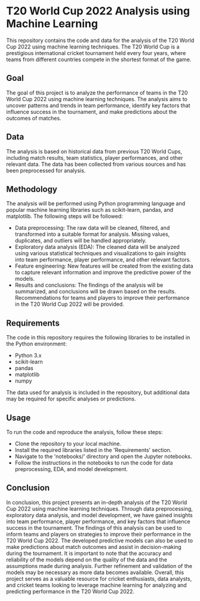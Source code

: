 # T20 World Cup 2022 Analysis using Machine Learning

This repository contains the code and data for the analysis of the T20 World Cup 2022 using machine learning techniques. The T20 World Cup is a prestigious international cricket tournament held every four years, where teams from different countries compete in the shortest format of the game.

## Goal
The goal of this project is to analyze the performance of teams in the T20 World Cup 2022 using machine learning techniques. The analysis aims to uncover patterns and trends in team performance, identify key factors that influence success in the tournament, and make predictions about the outcomes of matches.

## Data
The analysis is based on historical data from previous T20 World Cups, including match results, team statistics, player performances, and other relevant data. The data has been collected from various sources and has been preprocessed for analysis.

## Methodology
The analysis will be performed using Python programming language and popular machine learning libraries such as scikit-learn, pandas, and matplotlib. The following steps will be followed:
* Data preprocessing: The raw data will be cleaned, filtered, and transformed into a suitable format for analysis. Missing values, duplicates, and outliers will be handled appropriately.
* Exploratory data analysis (EDA): The cleaned data will be analyzed using various statistical techniques and visualizations to gain insights into team performance, player performance, and other relevant factors.
* Feature engineering: New features will be created from the existing data to capture relevant information and improve the predictive power of the models.
* Results and conclusions: The findings of the analysis will be summarized, and conclusions will be drawn based on the results. Recommendations for teams and players to improve their performance in the T20 World Cup 2022 will be provided.

## Requirements
The code in this repository requires the following libraries to be installed in the Python environment:
* Python 3.x
* scikit-learn
* pandas
* matplotlib
* numpy

The data used for analysis is included in the repository, but additional data may be required for specific analyses or predictions.

## Usage
To run the code and reproduce the analysis, follow these steps:
- Clone the repository to your local machine.
- Install the required libraries listed in the 'Requirements' section.
- Navigate to the 'notebooks/' directory and open the Jupyter notebooks.
- Follow the instructions in the notebooks to run the code for data preprocessing, EDA, and model development.

## Conclusion
In conclusion, this project presents an in-depth analysis of the T20 World Cup 2022 using machine learning techniques. Through data preprocessing, exploratory data analysis, and model development, we have gained insights into team performance, player performance, and key factors that influence success in the tournament.
The findings of this analysis can be used to inform teams and players on strategies to improve their performance in the T20 World Cup 2022. The developed predictive models can also be used to make predictions about match outcomes and assist in decision-making during the tournament.
It is important to note that the accuracy and reliability of the models depend on the quality of the data and the assumptions made during analysis. Further refinement and validation of the models may be necessary as more data becomes available.
Overall, this project serves as a valuable resource for cricket enthusiasts, data analysts, and cricket teams looking to leverage machine learning for analyzing and predicting performance in the T20 World Cup 2022.
